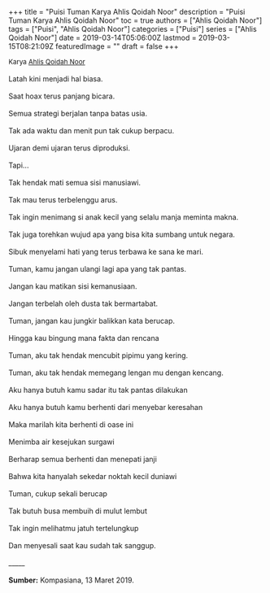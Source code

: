 +++
title = "Puisi Tuman Karya Ahlis Qoidah Noor"
description = "Puisi Tuman Karya Ahlis Qoidah Noor"
toc = true
authors = ["Ahlis Qoidah Noor"]
tags = ["Puisi", "Ahlis Qoidah Noor"]
categories = ["Puisi"]
series = ["Ahlis Qoidah Noor"]
date = 2019-03-14T05:06:00Z
lastmod = 2019-03-15T08:21:09Z
featuredImage = ""
draft = false
+++

<div style="text-align: justify;">
<div style="font-size: small;">Karya <a href="/authors/ahlis-qoidah-noor/" target="_blank">Ahlis Qoidah Noor</a></div><br />
Latah kini menjadi hal biasa.<br /><br />Saat hoax terus panjang bicara.<br /><br />Semua strategi berjalan tanpa batas usia.<br /><br />Tak ada waktu dan menit pun tak cukup berpacu.<br /><br />Ujaran demi ujaran terus diproduksi.<br /><br />Tapi...<br /><br />Tak hendak mati semua sisi manusiawi.<br /><br />Tak mau terus terbelenggu arus.<br /><br />Tak ingin menimang si anak kecil yang selalu manja meminta makna.<br /><br />Tak juga torehkan wujud apa yang bisa kita sumbang untuk negara.<br /><br />Sibuk menyelami hati yang terus terbawa ke sana ke mari.<br /><br />Tuman, kamu jangan ulangi lagi apa yang tak pantas.<br /><br />Jangan kau matikan sisi kemanusiaan.<br /><br />Jangan terbelah oleh dusta tak bermartabat.<br /><br />Tuman, jangan kau jungkir balikkan kata berucap.<br /><br />Hingga kau bingung mana fakta dan rencana<br /><br />Tuman, aku tak hendak mencubit pipimu yang kering.<br /><br />Tuman, aku tak hendak memegang lengan mu dengan kencang.<br /><br />Aku hanya butuh kamu sadar itu tak pantas dilakukan<br /><br />Aku hanya butuh kamu berhenti dari menyebar keresahan<br /><br />Maka marilah kita berhenti di oase ini<br /><br />Menimba air kesejukan surgawi<br /><br />Berharap semua berhenti dan menepati janji<br /><br />Bahwa kita hanyalah sekedar noktah kecil duniawi<br /><br />Tuman, cukup sekali berucap<br /><br />Tak butuh busa membuih di mulut lembut<br /><br />Tak ingin melihatmu jatuh tertelungkup<br /><br />Dan menyesali saat kau sudah tak sanggup.<br /><br />
_____<br /><br />
<b>Sumber:</b> Kompasiana, 13 Maret 2019.</div>
